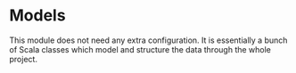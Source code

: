 # Models
This module does not need any extra configuration. It is essentially a bunch of Scala classes which model and structure the
data through the whole project.